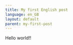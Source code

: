 ```yaml
---
title: My first English post
language: en_GB
layout: default
parent: my-first-post
---
```


Hello world!!
